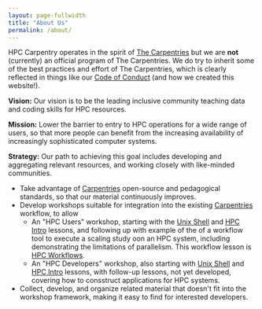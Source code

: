 ```yaml
---
layout: page-fullwidth
title: "About Us"
permalink: /about/
---
```


HPC Carpentry operates in the spirit of [The Carpentries](https://carpentries.org/) but we
are **not** (currently)
an official program of The Carpentries. We do try to inherit some of the best practices and
effort of The
Carpentries, which is clearly reflected in things like our [Code of Conduct](/code-of-conduct)
(and how we created this website!).

**Vision:** Our vision is to be the leading inclusive community 
teaching data and coding skills for HPC resources.

**Mission:** Lower the barrier to entry to HPC operations for a wide 
range of users, so that more people can benefit from the increasing 
availability of increasingly sophisticated computer systems.

**Strategy:** Our path to achieving this goal includes developing and
aggregating relevant resources, and working closely with like-minded
communities.
- Take advantage of [Carpentries](https://carpentries.org) open-source 
and pedagogical standards, so that our material continuously improves.
- Develop workshops suitable for integration into the existing 
[Carpentries](https://carpentries.org) workflow, to allow 
  - An "HPC Users" workshop, starting with the 
[Unix Shell](https://swcarpentry.github.io/shell-novice/) and 
[HPC Intro](https://carpentries-incubator.github.io/hpc-intro/) lessons,
and following up with example of the of a workflow tool to execute
a scaling study oon an HPC system, including demonstrating the
limitations of parallelism. This workflow lesson is 
[HPC Workflows](https://github.com/carpentries-incubator/hpc-workflows).
  - An "HPC Developers" workshop, also starting with 
[Unix Shell](https://swcarpentry.github.io/shell-novice/) and
[HPC Intro](https://carpentries-incubator.github.io/hpc-intro/) lessons,
with follow-up lessons, not yet developed, covering how to 
consstruct applications for HPC systems.
- Collect, develop, and organize related material that doesn't 
fit into the workshop framework, making it easy to find for 
interested developers.

